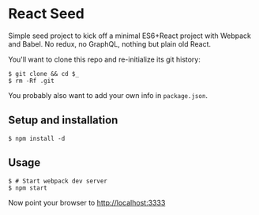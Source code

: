 # React Seed

Simple seed project to kick off a minimal ES6+React project with Webpack and Babel. No redux, no GraphQL, nothing but plain old React.

You'll want to clone this repo and re-initialize its git history:

    $ git clone && cd $_
    $ rm -Rf .git

You probably also want to add your own info in `package.json`.

## Setup and installation

    $ npm install -d

## Usage

    $ # Start webpack dev server
    $ npm start

Now point your browser to [http://localhost:3333](http://localhost:3333)
